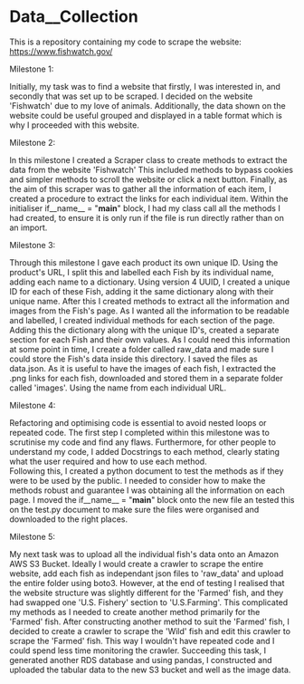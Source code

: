 # Data__Collection
This is a repository containing my code to scrape the website: https://www.fishwatch.gov/

Milestone 1:

Initially, my task was to find a website that firstly, I was interested in, and secondly that was set up to be scraped. 
I decided on the website 'Fishwatch' due to my love of animals. Additionally, the data shown on the website could be useful grouped and displayed in a table format which is why I proceeded with this website.

Milestone 2:

In this milestone I created a Scraper class to create methods to extract the data from the website 'Fishwatch'
This included methods to bypass cookies and simpler methods to scroll the website or click a next button.
Finally, as the aim of this scraper was to gather all the information of each item, I created a procedure to extract the links for each individual item.
Within the initialiser if__name__ = "__main__" block, I had my class call all the methods I had created, to ensure it is only run if the file is run directly rather than on an import.

Milestone 3:

Through this milestone I gave each product its own unique ID. Using the product's URL, I split this and labelled each Fish by its individual name, adding each name to a dictionary. 
Using version 4 UUID, I created a unique ID for each of these Fish, adding it the same dictionary along with their unique name.
After this I created methods to extract all the information and images from the Fish's page. As I wanted all the information to be readable and labelled, I created individual methods for each section of the page. Adding this the dictionary along with the unique ID's, created a separate section for each Fish and their own values.
As I could need this information at some point in time, I create a folder called raw_data and made sure I could store the Fish's data inside this directory. I saved the files as data.json.
As it is useful to have the images of each fish, I extracted the .png links for each fish, downloaded and stored them in a separate folder called 'images'. Using the name from each individual URL.

Milestone 4:

Refactoring and optimising code is essential to avoid nested loops or repeated code.  The first step I completed within this milestone was to scrutinise my code and find any flaws.
Furthermore, for other people to understand my code, I added Docstrings to each method, clearly stating what the user required and how to use each method.  
Following this, I created a python document to test the methods as if they were to be used by the public. I needed to consider how to make the methods robust and guarantee I was obtaining all the information on each page.
I moved the if__name__ = "__main__" block onto the new file an tested this on the test.py document to make sure the files were organised and downloaded to the right places.

Milestone 5:

My next task was to upload all the individual fish's data onto an Amazon AWS S3 Bucket.  Ideally I would create a crawler to scrape the entire website, add each fish as independant json files to 'raw_data' and upload the entire folder using boto3.
However, at the end of testing I realised that the website structure was slightly different for the 'Farmed' fish, and they had swapped one 'U.S. Fishery' section to 'U.S.Farming'.  This complicated my methods as I needed to create another method primarily for the 'Farmed' fish.
After constructing another method to suit the 'Farmed' fish, I decided to create a crawler to scrape the 'Wild' fish and edit this crawler to scrape the 'Farmed' fish.  This way I wouldn't have repeated code and I could spend less time monitoring the crawler. 
Succeeding this task, I generated another RDS database and using pandas, I constructed and uploaded the tabular data to the new S3 bucket and well as the image data.

